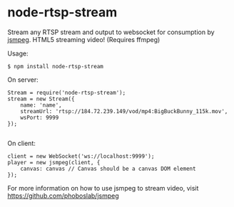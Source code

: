 node-rtsp-stream
================

Stream any RTSP stream and output to websocket for consumption by [jsmpeg](https://github.com/phoboslab/jsmpeg). HTML5 streaming video! (Requires ffmpeg)

Usage:

```
$ npm install node-rtsp-stream
```

On server:
```
Stream = require('node-rtsp-stream');
stream = new Stream({
    name: 'name',
    streamUrl: 'rtsp://184.72.239.149/vod/mp4:BigBuckBunny_115k.mov',
    wsPort: 9999
});
    
```

On client:
```
client = new WebSocket('ws://localhost:9999');
player = new jsmpeg(client, {
    canvas: canvas // Canvas should be a canvas DOM element
});

```

For more information on how to use jsmpeg to stream video, visit https://github.com/phoboslab/jsmpeg
